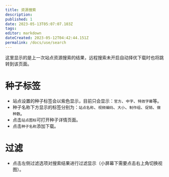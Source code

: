 ```yaml
---
title: 资源搜索
description: 
published: 1
date: 2023-05-13T05:07:07.103Z
tags: 
editor: markdown
dateCreated: 2023-05-12T04:42:44.151Z
permalink: /docs/use/search
---
```


这里显示的是上一次站点资源搜索的结果，远程搜索未开启自动择优下载时也将跳转到该页面。

# 种子标签

- 站点设置的种子标签会以紫色显示，目前只会显示：`官方`、`中字`、`特效字幕`等。
- 种子名称下方显示的标签分别为：`站点名称`、`视频编码`、`大小`、`制作组`、`促销`、`做种数`。
- 点击`站点图标`可打开种子详情页面。
- 点击`种子名称`添加下载。

# 过滤

- 点击左侧过滤选项对搜索结果进行过滤显示（小屏幕下需要点击右上角切换视图）。
